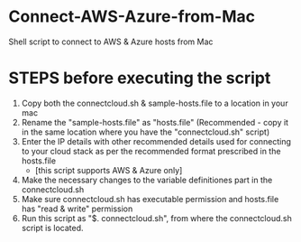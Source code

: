 # Connect-AWS-Azure-from-Mac
Shell script to connect to AWS &amp; Azure hosts from Mac

STEPS before executing the script
=================================
1. Copy both the connectcloud.sh & sample-hosts.file to a location in your mac
2. Rename the "sample-hosts.file" as "hosts.file" (Recommended - copy it in the same location where you have the "connectcloud.sh" script)
3. Enter the IP details with other recommended details used for connecting to your cloud stack as per the recommended format prescribed in the hosts.file 
   - [this  script supports AWS & Azure only]
4. Make the necessary changes to the variable definitiones part in the connectcloud.sh
5. Make sure connectcloud.sh has executable permission and hosts.file has "read & write" permission
6. Run this script as "$. connectcloud.sh", from where the connectcloud.sh script is located.


